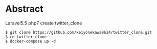 # Abstract
Laravel5.5 php7 create twitter_clone


```
$ git clone https://github.com/keiyonekawa0614/twitter_clone.git
$ cd twitter_clone
$ docker-compose up -d
```
